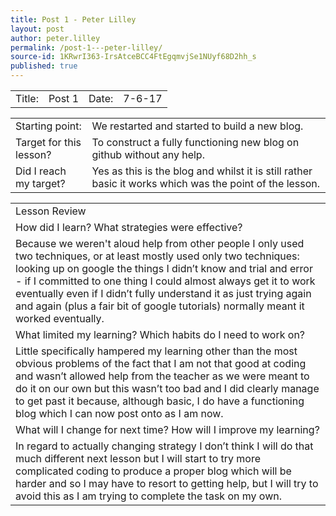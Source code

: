 ```yaml
---
title: Post 1 - Peter Lilley
layout: post
author: peter.lilley
permalink: /post-1---peter-lilley/
source-id: 1KRwrI363-IrsAtceBCC4FtEgqmvjSe1NUyf68D2hh_s
published: true
---
```

<table>
  <tr>
    <td>Title:  </td>
    <td> Post 1 </td>
    <td> Date:  </td>
    <td> 7-6-17 </td>
  </tr>
</table>


<table>
  <tr>
    <td>Starting point:</td>
    <td>We restarted and started to build a new blog.</td>
  </tr>
  <tr>
    <td>Target for this lesson?</td>
    <td>To construct a fully functioning new blog on github without any help.</td>
  </tr>
  <tr>
    <td>Did I reach my target? </td>
    <td>Yes as this is the blog and whilst it is still rather basic it works which was the point of the lesson.</td>
  </tr>
</table>


<table>
  <tr>
    <td>Lesson Review</td>
  </tr>
  <tr>
    <td>How did I learn? What strategies were effective? </td>
  </tr>
  <tr>
    <td>Because we weren't aloud help from other people I only used two techniques, or at least mostly used only two techniques: looking up on google the things I didn’t know and trial and error - if I committed to one thing I could almost always get it to work eventually even if I didn’t fully understand it as just trying again and again (plus a fair bit of google tutorials) normally meant it worked eventually.</td>
  </tr>
  <tr>
    <td>What limited my learning? Which habits do I need to work on? </td>
  </tr>
  <tr>
    <td>Little specifically hampered my learning other than the most obvious problems of the fact that I am not that good at coding and wasn’t allowed help from the teacher as we were meant to do it on our own but this wasn’t too bad and I did clearly manage to get past it because, although basic, I do have a functioning blog which I can now post onto as I am now.</td>
  </tr>
  <tr>
    <td>What will I change for next time? How will I improve my learning?</td>
  </tr>
  <tr>
    <td>In regard to actually changing strategy I don’t think I will do that much different next lesson but I will start to try more complicated coding to produce a proper blog which will be harder and so I may have to resort to getting help, but I will try to avoid this as I am trying to complete the task on my own.</td>
  </tr>
</table>


